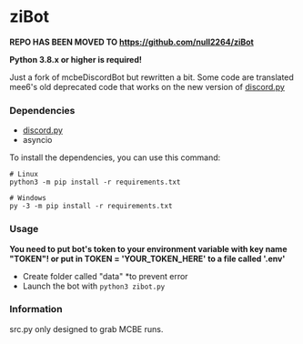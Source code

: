 # ziBot
**REPO HAS BEEN MOVED TO https://github.com/null2264/ziBot**

**Python 3.8.x or higher is required!**

Just a fork of mcbeDiscordBot but rewritten a bit. Some code are translated mee6's old deprecated code that works on the new version of [discord.py](https://github.com/Rapptz/discord.py)

### Dependencies
- [discord.py](https://github.com/Rapptz/discord.py)
- asyncio

To install the dependencies, you can use this command:
```
# Linux
python3 -m pip install -r requirements.txt

# Windows
py -3 -m pip install -r requirements.txt
```

### Usage
**You need to put bot's token to your environment variable with key name "TOKEN"! or put in TOKEN = 'YOUR_TOKEN_HERE' to a file called '.env'**

- Create folder called "data" *to prevent error
- Launch the bot with ```python3 zibot.py```

### Information
src.py only designed to grab MCBE runs.
